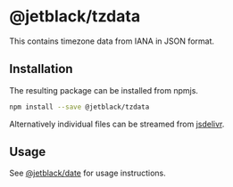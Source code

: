 # @jetblack/tzdata

This contains timezone data from IANA in JSON format.

## Installation

The resulting package can be installed from npmjs.

```bash
npm install --save @jetblack/tzdata
```

Alternatively individual files can be streamed from [jsdelivr](https://www.jsdelivr.com/).

## Usage

See [@jetblack/date](https://github.com/rob-blackbourn/jetblack-js-date)
for usage instructions.
